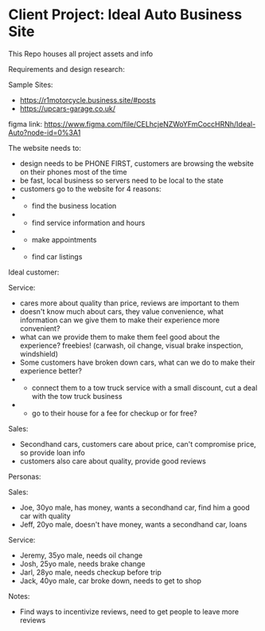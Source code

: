 # Client Project: Ideal Auto Business Site
This Repo houses all project assets and info 


Requirements and design research: 

Sample Sites:
- https://r1motorcycle.business.site/#posts
- https://upcars-garage.co.uk/


figma link: https://www.figma.com/file/CELhcjeNZWoYFmCoccHRNh/Ideal-Auto?node-id=0%3A1


The website needs to:
- design needs to be PHONE FIRST, customers are browsing the website on their phones most of the time
- be fast, local business so servers need to be local to the state
- customers go to the website for 4 reasons:
- - find the business location
- - find service information and hours
- - make appointments
- - find car listings


Ideal customer:

Service:
- cares more about quality than price, reviews are important to them
- doesn't know much about cars, they value convenience, what information can we give them to make their experience more convenient?
- what can we provide them to make them feel good about the experience? freebies! (carwash, oil change, visual brake inspection, windshield)
- Some customers have broken down cars, what can we do to make their experience better? 
- - connect them to a tow truck service with a small discount, cut a deal with the tow truck business
- - go to their house for a fee for checkup or for free?


Sales:
- Secondhand cars, customers care about price, can't compromise price, so provide loan info
- customers also care about quality, provide good reviews


Personas:

Sales:
- Joe, 30yo male, has money, wants a secondhand car, find him a good car with quality
- Jeff, 20yo male, doesn't have money, wants a secondhand car, loans

Service:
- Jeremy, 35yo male, needs oil change
- Josh, 25yo male, needs brake change
- Jarl, 28yo male, needs checkup before trip
- Jack, 40yo male, car broke down, needs to get to shop


Notes:
- Find ways to incentivize reviews, need to get people to leave more reviews
